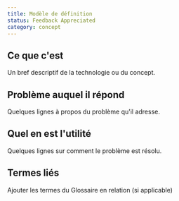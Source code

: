 ```yaml
---
title: Modèle de définition
status: Feedback Appreciated
category: concept
---
```



## Ce que c'est

Un bref descriptif de la technologie ou du concept.

## Problème auquel il répond

Quelques lignes à propos du problème qu'il adresse.

## Quel en est l'utilité

Quelques lignes sur comment le problème est résolu.

## Termes liés

Ajouter les termes du Glossaire en relation (si applicable)
